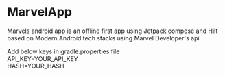 # MarvelApp
Marvels android app is an offline first app using Jetpack compose and Hilt based on Modern Android tech stacks using Marvel Developer's api. 

Add below keys in gradle.properties file<br/>
API_KEY=YOUR_API_KEY<br/>
HASH=YOUR_HASH
